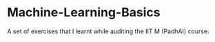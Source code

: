 # Machine-Learning-Basics
A set of exercises that I learnt while auditing the IIT M (PadhAI) course. 
